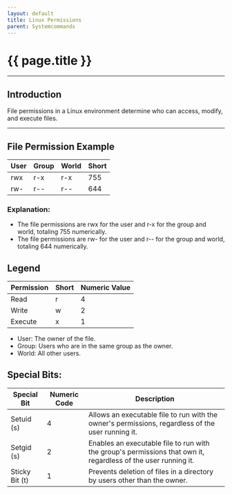 ```yaml
---
layout: default
title: Linux Permissions
parent: Systemcommands
---
```


# {{ page.title }}

______________________________________________________________________

## Introduction

File permissions in a Linux environment determine who can access, modify, and execute files.

______________________________________________________________________

## File Permission Example

| User | Group | World | Short |
| ---- | ----- | ----- | ----- |
| rwx  | r-x   | r-x   | 755   |
| rw-  | r--   | r--   | 644   |

### Explanation:

- The file permissions are rwx for the user and r-x for the group and world, totaling 755 numerically.
- The file permissions are rw- for the user and r-- for the group and world, totaling 644 numerically.

## Legend

| Permission | Short | Numeric Value |
| ---------- | ----- | ------------- |
| Read       | r     | 4             |
| Write      | w     | 2             |
| Execute    | x     | 1             |

- User: The owner of the file.
- Group: Users who are in the same group as the owner.
- World: All other users.

## Special Bits:

| Special Bit    | Numeric Code | Description                                                                                                    |
| -------------- | ------------ | -------------------------------------------------------------------------------------------------------------- |
| Setuid (s)     | 4            | Allows an executable file to run with the owner's permissions, regardless of the user running it.              |
| Setgid (s)     | 2            | Enables an executable file to run with the group's permissions that own it, regardless of the user running it. |
| Sticky Bit (t) | 1            | Prevents deletion of files in a directory by users other than the owner.                                       |
